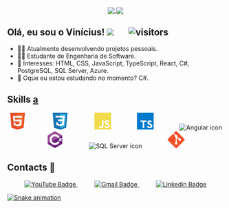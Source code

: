  <p align="center">
  <a href="https://github.com/vnribeiro">
    <img
      align="center"
      height="150"
      src="https://github-readme-stats.vercel.app/api?username=vnribeiro&show_icons=true&include_all_commits=true&count_private=true&custom_title=Github%20Status&theme=react"
    />
  </a>
  <a href="https://github.com/vnribeiro">
    <img
      align="center"
      height="150"
      src="https://github-readme-stats.vercel.app/api/top-langs/?username=vnribeiro&layout=compact&langs_count=8&theme=react"
    />
  </a>
</p>

## Olá, eu sou o Vinícius! <img src="https://raw.githubusercontent.com/iampavangandhi/iampavangandhi/master/gifs/Hi.gif" width="30px"/>                                           &nbsp;&nbsp;&nbsp;&nbsp;&nbsp;                                                                                                                                                   ![visitors](https://komarev.com/ghpvc/?username=vnribeiro&style=flat-square&color=56BCD9&label=Visitors)
- 👨‍💻 Atualmente desenvolvendo projetos pessoais.
- 👨‍🎓 Estudante de Engenharia de Software.
- 🎯 Interesses: HTML, CSS, JavaScript, TypeScript, React, C#, PostgreSQL, SQL Server, Azure.
- 📖 Oque eu estou estudando no momento? C#.

## Skills <a href="https://icons8.com/icon/FxplYZ8rF12O/skills">a</a>
<p align="center">
    <img title="HTML5" alt="HTML5 icon" height="40" src="https://raw.githubusercontent.com/devicons/devicon/master/icons/html5/html5-original.svg"/>
    &nbsp;&nbsp;&nbsp;&nbsp;&nbsp;&nbsp;&nbsp;&nbsp;&nbsp;&nbsp;&nbsp;&nbsp;&nbsp;
    <img title="CSS3" alt="CSS3 icon" height="40" src="https://raw.githubusercontent.com/devicons/devicon/master/icons/css3/css3-original.svg"/>
    &nbsp;&nbsp;&nbsp;&nbsp;&nbsp;&nbsp;&nbsp;&nbsp;&nbsp;&nbsp;&nbsp;&nbsp;&nbsp;
    <img title="JavaScript" alt="JavaScript icon" height="40" src="https://raw.githubusercontent.com/devicons/devicon/master/icons/javascript/javascript-plain.svg"/>
    &nbsp;&nbsp;&nbsp;&nbsp;&nbsp;&nbsp;&nbsp;&nbsp;&nbsp;&nbsp;&nbsp;&nbsp;&nbsp;
    <img title="TypeScript" alt="TypeScript icon" height="40" src="https://raw.githubusercontent.com/devicons/devicon/master/icons/typescript/typescript-plain.svg"/>
    &nbsp;&nbsp;&nbsp;&nbsp;&nbsp;&nbsp;&nbsp;&nbsp;&nbsp;&nbsp;&nbsp;&nbsp;&nbsp;
    <img title="Angular" alt="Angular icon" height="40" src="https://www.vectorlogo.zone/logos/reactjs/reactjs-icon.svg"/>
    &nbsp;&nbsp;&nbsp;&nbsp;&nbsp;&nbsp;&nbsp;&nbsp;&nbsp;&nbsp;&nbsp;&nbsp;&nbsp;
    <img title="C#" alt="CSharp icon" height="40" src="https://raw.githubusercontent.com/devicons/devicon/master/icons/csharp/csharp-original.svg"/>
    &nbsp;&nbsp;&nbsp;&nbsp;&nbsp;&nbsp;&nbsp;&nbsp;&nbsp;&nbsp;&nbsp;&nbsp;&nbsp;
    <img title="SQL Server" alt="SQL Server icon" height="40" src="https://cdn.cdnlogo.com/logos/m/21/microsoft-sql-server.svg"/>
    &nbsp;&nbsp;&nbsp;&nbsp;&nbsp;&nbsp;&nbsp;&nbsp;&nbsp;&nbsp;&nbsp;&nbsp;&nbsp;
    <img title="Git" alt="Git icon" height="40" src="https://raw.githubusercontent.com/devicons/devicon/master/icons/git/git-original.svg"/>
    &nbsp;&nbsp;&nbsp;&nbsp;&nbsp;&nbsp;&nbsp;&nbsp;&nbsp;&nbsp;&nbsp;&nbsp;&nbsp;  
</p>

 ## Contacts :iphone:

<p align="center">
    <a href="https://www.youtube.com/channel/UCwuK7rMjIBJESZ_Q79oApOw" target="_blank">
     <img title="Youtube" alt="YouTube Badge" src="https://img.shields.io/badge/YouTube-FF0000?style=for-the-badge&logo=youtube&logoColor=white" target="_blank"/>
    </a>
    &nbsp;&nbsp;&nbsp;&nbsp;&nbsp;&nbsp;&nbsp;&nbsp;&nbsp;
    <a href="mailto:contato.vnribeiro@gmail.com">
     <img  title="Gmail" alt="Gmail Badge" src="https://img.shields.io/badge/Gmail-D14836?style=for-the-badge&logo=gmail&logoColor=white" target="_blank"/>
    </a>
    &nbsp;&nbsp;&nbsp;&nbsp;&nbsp;&nbsp;&nbsp;&nbsp;&nbsp;
    <a href="https://www.linkedin.com/in/vnribeirolink" target="_blank">
     <img title="Linkedin" alt="Linkedin Badge" src="https://img.shields.io/badge/LinkedIn-%230077B5?style=for-the-badge&logo=linkedin&logoColor=white" target="_blank"/>
    </a>
 
 [![Snake animation](https://github.com/vnribeiro/vnribeiro/blob/output/github-contribution-grid-snake.svg)](https://github.com/vnribeiro)
 
</p>

  
 


